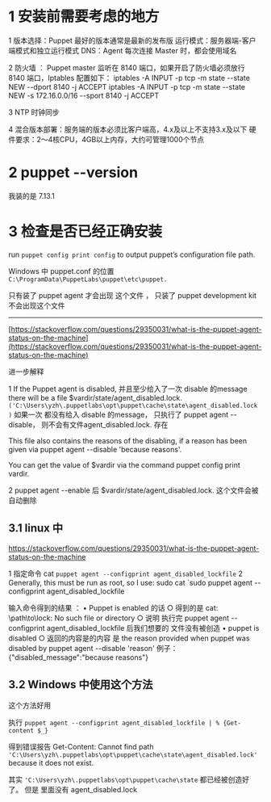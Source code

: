 
# 1 安装前需要考虑的地方

1
版本选择：Puppet 最好的版本通常是最新的发布版
运行模式：服务器端-客户端模式和独立运行模式
DNS：Agent 每次连接 Master 时，都会使用域名


2
防火墙 ：
Puppet master 监听在 8140 端口，如果开启了防火墙必须放行 8140 端口，Iptables 配置如下：
iptables -A INPUT -p tcp -m state --state NEW --dport 8140 -j ACCEPT
iptables -A INPUT -p tcp -m state --state NEW -s 172.16.0.0/16 --sport 8140 -j ACCEPT

3
NTP 时钟同步


4 
混合版本部署：服务端的版本必须比客户端高，4.x及以上不支持3.x及以下
硬件要求：2～4核CPU，4GB以上内存，大约可管理1000个节点

# 2 puppet --version

我装的是 7.13.1

# 3 检查是否已经正确安装

run `puppet config print config` to output puppet’s configuration file path.

Windows 中 puppet.conf 的位置 
`C:\ProgramData\PuppetLabs\puppet\etc\puppet.`

只有装了 puppet agent 才会出现 这个文件 ， 只装了 puppet development kit 不会出现这个文件 



----

[https://stackoverflow.com/questions/29350031/what-is-the-puppet-agent-status-on-the-machine](https://stackoverflow.com/questions/29350031/what-is-the-puppet-agent-status-on-the-machine)

进一步解释 

1 
If the Puppet agent is disabled, 并且至少给入了一次 disable 的message  there will be a file $vardir/state/agent_disabled.lock.   
`('C:\Users\yzh\.puppetlabs\opt\puppet\cache\state\agent_disabled.lock )`
如果一次 都没有给入 disable 的message，  只执行了 puppet agent --disable， 则不会有文件agent_disabled.lock.  存在  

This file also contains the reasons of the disabling, if a reason has been given via puppet agent --disable 'because reasons'.

You can get the value of $vardir via the command puppet config print vardir.

2  puppet agent --enable 后
$vardir/state/agent_disabled.lock. 这个文件会被自动删除 


## 3.1 linux 中 

https://stackoverflow.com/questions/29350031/what-is-the-puppet-agent-status-on-the-machine


1 指定命令 cat `puppet agent --configprint agent_disabled_lockfile`
2 Generally, this must be run as root, so I use: sudo cat `sudo puppet agent --configprint agent_disabled_lockfile


输入命令得到的结果 ： 
	• Puppet is enabled 的话 
		○ 得到的是 cat: \path\to\lock: No such file or directory 
		○  说明 执行完 puppet agent --configprint agent_disabled_lockfile 后我们想要的 文件没有被创造 
	•  puppet is disabled
		○ 返回的内容是的内容 是  the reason provided when puppet was disabled by puppet agent --disable 'reason'
例子： {"disabled_message":"because reasons"}


## 3.2 Windows 中使用这个方法

这个方法好用

执行 `puppet agent --configprint agent_disabled_lockfile | % {Get-content $_}`

得到错误报告 Get-Content: Cannot find path `'C:\Users\yzh\.puppetlabs\opt\puppet\cache\state\agent_disabled.lock'` because it does not exist.

其实 `'C:\Users\yzh\.puppetlabs\opt\puppet\cache\state` 都已经被创造好了。 但是 里面没有 agent_disabled.lock
